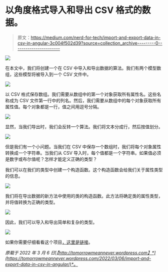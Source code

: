 # 以角度格式导入和导出 CSV 格式的数据。

> 原文：<https://medium.com/nerd-for-tech/import-and-export-data-in-csv-in-angular-3c004f502d39?source=collection_archive---------0----------------------->

![](img/a78e05987ffe1434971bbfcbde96a56e.png)

在本文中，我们将创建一个在 CSV 中导入和导出数据的算法。我们有两个模型数组，这些模型将被导入到一个 CSV 文件中。

![](img/420dae7383e15b0d284b16a62d9be3a3.png)

以 CSV 格式保存数组。我们需要从数组中的第一个对象获取所有属性名。这些名称成为 CSV 文件第一行中的列名。然后，我们需要从数组中的每个对象获取所有属性值。每个对象都是一行，值之间用逗号分隔。

![](img/5a461bc0431934419908796765933cff.png)

显然，当我们导出时，我们会反转一个算法。我们将文本分成行，然后按值划分。

![](img/9f013f3931f1cfeb0631c59b7475a831.png)

但是我们有一个小问题。当我们在 CSV 中保存一个数组时，我们将每个对象属性转换成一个字符串。当我们从 CSV 导入时，每个值都是一个字符串。如果值必须是数字或布尔值呢？怎样才能定义正确的类型？

我们可以在我们的类型中创建一个构造函数。这个构造函数会给我们关于属性类型的信息。

![](img/12c8db1f06e1bf8b152dfbc3dba0a90a.png)

我们将在导出数据的新方法中使用的类的构造函数。此方法将确定类的属性类型，并将值转换为正确的类型。

![](img/82dac5cb40c852b67bcd9cb40c2c6b74.png)

因此，我们可以导入和导出简单和复杂的类型。

![](img/331a88e4c95597214818e8e8a40f3990.png)

如果你需要仔细看看这个项目[，这里是链接](https://github.com/8Tesla8/angular-csv)。

*原载于 2022 年 3 月 6 日*[*【http://tomorrowmeannever.wordpress.com】*](https://tomorrowmeannever.wordpress.com/2022/03/06/import-and-export-data-in-csv-in-angular/)*。*